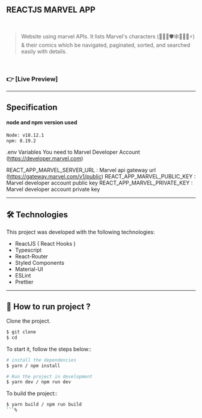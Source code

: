 ## REACTJS MARVEL APP
<br>

>  Website using marvel APIs. It lists Marvel's characters (🦸‍♂️🦸🛡️🕸🐜👱‍♂️⚡) & their comics which be navigated, paginated, sorted, and searched easily with details.

<br>

### 👉 [Live Preview]

___
## Specification
#### node and npm version used

```bash
Node: v18.12.1
npm: 8.19.2
```

.env Variables
You need to Marvel Developer Account (https://developer.marvel.com)

REACT_APP_MARVEL_SERVER_URL : Marvel api gateway url (https://gateway.marvel.com/v1/public)
REACT_APP_MARVEL_PUBLIC_KEY : Marvel developer account public key
REACT_APP_MARVEL_PRIVATE_KEY : Marvel developer account private key
___

## 🛠 Technologies

This project was developed with the following technologies:

- ReactJS ( React Hooks )
- Typescript
- React-Router
- Styled Components
- Material-UI
- ESLint
- Prettier
___

## 🚀 How to run project ?

Clone the project.

```bash
$ git clone
$ cd
```

To start it, follow the steps below::
```bash
# install the dependencies
$ yarn / npm install

# Run the project in development
$ yarn dev / npm run dev
```

To build the project::
```bash
$ yarn build / npm run build
```%        